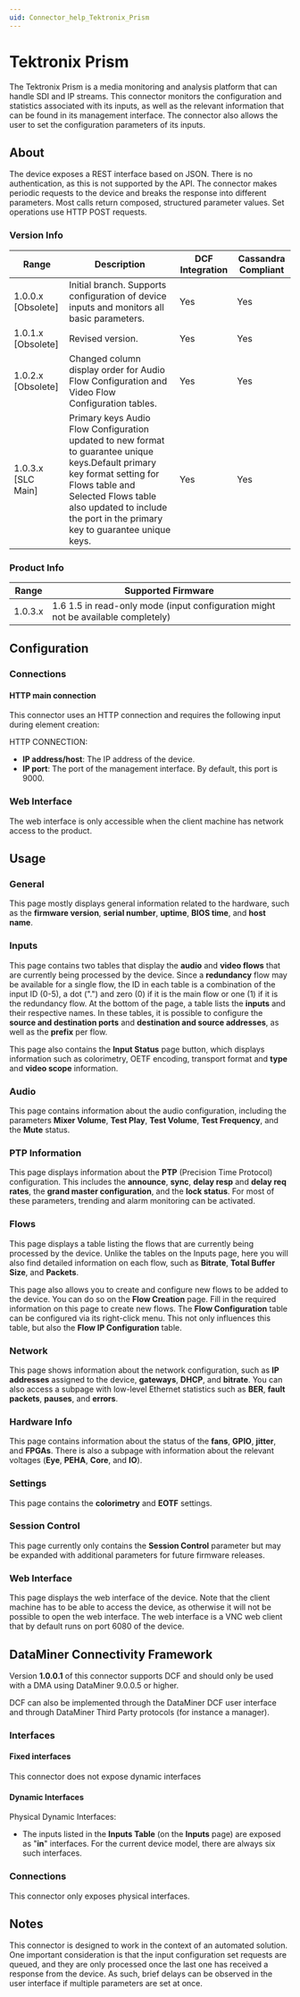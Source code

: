 ```yaml
---
uid: Connector_help_Tektronix_Prism
---
```


# Tektronix Prism

The Tektronix Prism is a media monitoring and analysis platform that can handle SDI and IP streams. This connector monitors the configuration and statistics associated with its inputs, as well as the relevant information that can be found in its management interface. The connector also allows the user to set the configuration parameters of its inputs.

## About

The device exposes a REST interface based on JSON. There is no authentication, as this is not supported by the API. The connector makes periodic requests to the device and breaks the response into different parameters. Most calls return composed, structured parameter values. Set operations use HTTP POST requests.

### Version Info

| **Range**            | **Description**                                                                                                                                                                                                                                | **DCF Integration** | **Cassandra Compliant** |
|----------------------|------------------------------------------------------------------------------------------------------------------------------------------------------------------------------------------------------------------------------------------------|---------------------|-------------------------|
| 1.0.0.x \[Obsolete\] | Initial branch. Supports configuration of device inputs and monitors all basic parameters.                                                                                                                                                     | Yes                 | Yes                     |
| 1.0.1.x \[Obsolete\] | Revised version.                                                                                                                                                                                                                               | Yes                 | Yes                     |
| 1.0.2.x \[Obsolete\] | Changed column display order for Audio Flow Configuration and Video Flow Configuration tables.                                                                                                                                                 | Yes                 | Yes                     |
| 1.0.3.x \[SLC Main\] | Primary keys Audio Flow Configuration updated to new format to guarantee unique keys.Default primary key format setting for Flows table and Selected Flows table also updated to include the port in the primary key to guarantee unique keys. | Yes                 | Yes                     |

### Product Info

| **Range** | **Supported Firmware**                                                            |
|-----------|-----------------------------------------------------------------------------------|
| 1.0.3.x   | 1.6 1.5 in read-only mode (input configuration might not be available completely) |

## Configuration

### Connections

#### HTTP main connection

This connector uses an HTTP connection and requires the following input during element creation:

HTTP CONNECTION:

- **IP address/host**: The IP address of the device.
- **IP port**: The port of the management interface. By default, this port is 9000.

### Web Interface

The web interface is only accessible when the client machine has network access to the product.

## Usage

### General

This page mostly displays general information related to the hardware, such as the **firmware version**, **serial number**, **uptime**, **BIOS time**, and **host name**.

### Inputs

This page contains two tables that display the **audio** and **video flows** that are currently being processed by the device. Since a **redundancy** flow may be available for a single flow, the ID in each table is a combination of the input ID (0-5), a dot (".") and zero (0) if it is the main flow or one (1) if it is the redundancy flow. At the bottom of the page, a table lists the **inputs** and their respective names. In these tables, it is possible to configure the **source and destination ports** and **destination and source addresses**, as well as the **prefix** per flow.

This page also contains the **Input Status** page button, which displays information such as colorimetry, OETF encoding, transport format and **type** and **video scope** information.

### Audio

This page contains information about the audio configuration, including the parameters **Mixer Volume**, **Test Play**, **Test Volume**, **Test Frequency**, and the **Mute** status.

### PTP Information

This page displays information about the **PTP** (Precision Time Protocol) configuration. This includes the **announce**, **sync**, **delay resp** and **delay req rates**, the **grand master configuration**, and the **lock status**. For most of these parameters, trending and alarm monitoring can be activated.

### Flows

This page displays a table listing the flows that are currently being processed by the device. Unlike the tables on the Inputs page, here you will also find detailed information on each flow, such as **Bitrate**, **Total Buffer Size**, and **Packets**.

This page also allows you to create and configure new flows to be added to the device. You can do so on the **Flow Creation** page. Fill in the required information on this page to create new flows. The **Flow Configuration** table can be configured via its right-click menu. This not only influences this table, but also the **Flow IP Configuration** table.

### Network

This page shows information about the network configuration, such as **IP addresses** assigned to the device, **gateways**, **DHCP**, and **bitrate**. You can also access a subpage with low-level Ethernet statistics such as **BER**, **fault packets**, **pauses**, and **errors**.

### Hardware Info

This page contains information about the status of the **fans**, **GPIO**, **jitter**, and **FPGAs**. There is also a subpage with information about the relevant voltages (**Eye**, **PEHA**, **Core**, and **IO**).

### Settings

This page contains the **colorimetry** and **EOTF** settings.

### Session Control

This page currently only contains the **Session Control** parameter but may be expanded with additional parameters for future firmware releases.

### Web Interface

This page displays the web interface of the device. Note that the client machine has to be able to access the device, as otherwise it will not be possible to open the web interface. The web interface is a VNC web client that by default runs on port 6080 of the device.

## DataMiner Connectivity Framework

Version **1.0.0.1** of this connector supports DCF and should only be used with a DMA using DataMiner 9.0.0.5 or higher.

DCF can also be implemented through the DataMiner DCF user interface and through DataMiner Third Party protocols (for instance a manager).

### Interfaces

#### Fixed interfaces

This connector does not expose dynamic interfaces

#### Dynamic Interfaces

Physical Dynamic Interfaces:

- The inputs listed in the **Inputs Table** (on the **Inputs** page) are exposed as "**in**" interfaces. For the current device model, there are always six such interfaces.

### Connections

This connector only exposes physical interfaces.

## Notes

This connector is designed to work in the context of an automated solution. One important consideration is that the input configuration set requests are queued, and they are only processed once the last one has received a response from the device. As such, brief delays can be observed in the user interface if multiple parameters are set at once.
